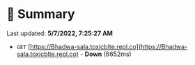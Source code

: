 # 📖 Summary
Last updated: **5/7/2022, 7:25:27 AM**

- `GET` [https://Bhadwa-sala.toxicblte.repl.co](https://Bhadwa-sala.toxicblte.repl.co) - **Down** (6652ms)

